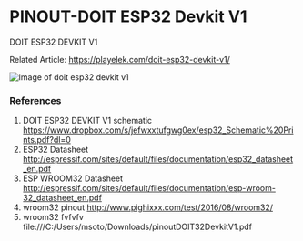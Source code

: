 # PINOUT-DOIT ESP32 Devkit V1
DOIT ESP32 DEVKIT V1

Related Article: https://playelek.com/doit-esp32-devkit-v1/

![Image of doit esp32 devkit v1](https://github.com/playelek/pinout-doit-32devkitv1/blob/master/pinoutDOIT32devkitv1.png)

### References
1. DOIT ESP32 DEVKIT V1 schematic https://www.dropbox.com/s/jefwxxtufgwg0ex/esp32_Schematic%20Prints.pdf?dl=0
2. ESP32 Datasheet http://espressif.com/sites/default/files/documentation/esp32_datasheet_en.pdf
3. ESP WROOM32 Datasheet http://espressif.com/sites/default/files/documentation/esp-wroom-32_datasheet_en.pdf
4. wroom32 pinout http://www.pighixxx.com/test/2016/08/wroom32/
5. wroom32 fvfvfv file:///C:/Users/msoto/Downloads/pinoutDOIT32DevkitV1.pdf
